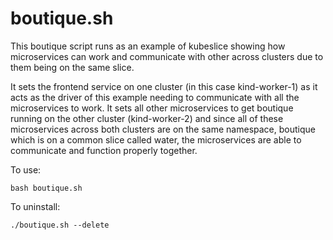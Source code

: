 # boutique.sh

This boutique script runs as an example of kubeslice showing how microservices can work and communicate with other across clusters due to them being on the same slice.

It sets the frontend service on one cluster (in this case kind-worker-1) as it acts as the driver of this example needing to communicate with all the microservices to work.
It sets all other microservices to get boutique running on the other cluster (kind-worker-2) and since all of these microservices across both clusters are on the same
namespace, boutique which is on a common slice called water, the microservices are able to communicate and function properly together.

To use:

```
bash boutique.sh
```

To uninstall:

```
./boutique.sh --delete
```
